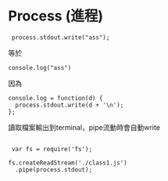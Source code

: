 # Process (進程)

```
 process.stdout.write("ass");

```
等於
```
console.log("ass")
```
因為

```
console.log = function(d) {
  process.stdout.write(d + '\n');
};
```
讀取檔案輸出到terminal，pipe流動時會自動write
```

 var fs = require('fs');

fs.createReadStream('./class1.js')
  .pipe(process.stdout);

```